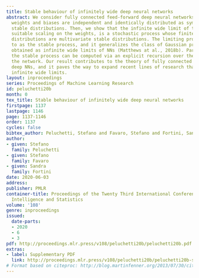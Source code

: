 ```yaml
---
title: Stable behaviour of infinitely wide deep neural networks
abstract: We consider fully connected feed-forward deep neural networks (NNs) where
  weights and biases are independent and identically distributed as symmetric centered
  stable distributions. Then, we show that the infinite wide limit of the NN, under
  suitable scaling on the weights, is a stochastic process whose finite-dimensional
  distributions are multivariate stable distributions. The limiting process is referred
  to as the stable process, and it generalizes the class of Gaussian processes recently
  obtained as infinite wide limits of NNs (Matthews at al., 2018b). Parameters of
  the stable process can be computed via an explicit recursion over the layers of
  the network. Our result contributes to the theory of fully connected feed-forward
  deep NNs, and it paves the way to expand recent lines of research that rely on Gaussian
  infinite wide limits.
layout: inproceedings
series: Proceedings of Machine Learning Research
id: peluchetti20b
month: 0
tex_title: Stable behaviour of infinitely wide deep neural networks
firstpage: 1137
lastpage: 1146
page: 1137-1146
order: 1137
cycles: false
bibtex_author: Peluchetti, Stefano and Favaro, Stefano and Fortini, Sandra
author:
- given: Stefano
  family: Peluchetti
- given: Stefano
  family: Favaro
- given: Sandra
  family: Fortini
date: 2020-06-03
address: 
publisher: PMLR
container-title: Proceedings of the Twenty Third International Conference on Artificial
  Intelligence and Statistics
volume: '108'
genre: inproceedings
issued:
  date-parts:
  - 2020
  - 6
  - 3
pdf: http://proceedings.mlr.press/v108/peluchetti20b/peluchetti20b.pdf
extras:
- label: Supplementary PDF
  link: http://proceedings.mlr.press/v108/peluchetti20b/peluchetti20b-supp.pdf
# Format based on citeproc: http://blog.martinfenner.org/2013/07/30/citeproc-yaml-for-bibliographies/
---
```

